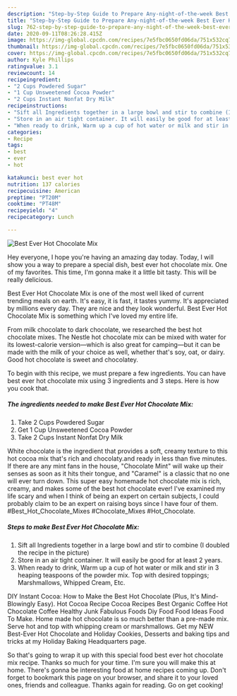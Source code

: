 ```yaml
---
description: "Step-by-Step Guide to Prepare Any-night-of-the-week Best Ever Hot Chocolate Mix"
title: "Step-by-Step Guide to Prepare Any-night-of-the-week Best Ever Hot Chocolate Mix"
slug: 762-step-by-step-guide-to-prepare-any-night-of-the-week-best-ever-hot-chocolate-mix
date: 2020-09-11T08:26:28.415Z
image: https://img-global.cpcdn.com/recipes/7e5fbc0650fd06da/751x532cq70/best-ever-hot-chocolate-mix-recipe-main-photo.jpg
thumbnail: https://img-global.cpcdn.com/recipes/7e5fbc0650fd06da/751x532cq70/best-ever-hot-chocolate-mix-recipe-main-photo.jpg
cover: https://img-global.cpcdn.com/recipes/7e5fbc0650fd06da/751x532cq70/best-ever-hot-chocolate-mix-recipe-main-photo.jpg
author: Kyle Phillips
ratingvalue: 3.1
reviewcount: 14
recipeingredient:
- "2 Cups Powdered Sugar"
- "1 Cup Unsweetened Cocoa Powder"
- "2 Cups Instant Nonfat Dry Milk"
recipeinstructions:
- "Sift all Ingredients together in a large bowl and stir to combine (I doubled the recipe in the picture)"
- "Store in an air tight container. It will easily be good for at least 2 years."
- "When ready to drink, Warm up a cup of hot water or milk and stir in 3 heaping teaspoons of the powder mix. Top with desired toppings; Marshmallows, Whipped Cream, Etc."
categories:
- Recipe
tags:
- best
- ever
- hot

katakunci: best ever hot 
nutrition: 137 calories
recipecuisine: American
preptime: "PT20M"
cooktime: "PT48M"
recipeyield: "4"
recipecategory: Lunch

---
```



![Best Ever Hot Chocolate Mix](https://img-global.cpcdn.com/recipes/7e5fbc0650fd06da/751x532cq70/best-ever-hot-chocolate-mix-recipe-main-photo.jpg)

Hey everyone, I hope you're having an amazing day today. Today, I will show you a way to prepare a special dish, best ever hot chocolate mix. One of my favorites. This time, I'm gonna make it a little bit tasty. This will be really delicious.

Best Ever Hot Chocolate Mix is one of the most well liked of current trending meals on earth. It's easy, it is fast, it tastes yummy. It's appreciated by millions every day. They are nice and they look wonderful. Best Ever Hot Chocolate Mix is something which I've loved my entire life.

From milk chocolate to dark chocolate, we researched the best hot chocolate mixes. The Nestle hot chocolate mix can be mixed with water for its lowest-calorie version—which is also great for camping—but it can be made with the milk of your choice as well, whether that&#39;s soy, oat, or dairy. Good hot chocolate is sweet and chocolatey.


To begin with this recipe, we must prepare a few ingredients. You can have best ever hot chocolate mix using 3 ingredients and 3 steps. Here is how you cook that.

<!--inarticleads1-->

##### The ingredients needed to make Best Ever Hot Chocolate Mix:

1. Take 2 Cups Powdered Sugar
1. Get 1 Cup Unsweetened Cocoa Powder
1. Take 2 Cups Instant Nonfat Dry Milk


White chocolate is the ingredient that provides a soft, creamy texture to this hot cocoa mix that&#39;s rich and chocolaty.and ready in less than five minutes. If there are any mint fans in the house, &#34;Chocolate Mint&#34; will wake up their senses as soon as it hits their tongue, and &#34;Caramel&#34; is a classic that no one will ever turn down. This super easy homemade hot chocolate mix is rich, creamy, and makes some of the best hot chocolate ever! I&#39;ve examined my life scary and when I think of being an expert on certain subjects, I could probably claim to be an expert on raising boys since I have four of them. #Best_Hot_Chocolate_Mixes #Chocolate_Mixes #Hot_Chocolate. 

<!--inarticleads2-->

##### Steps to make Best Ever Hot Chocolate Mix:

1. Sift all Ingredients together in a large bowl and stir to combine (I doubled the recipe in the picture)
1. Store in an air tight container. It will easily be good for at least 2 years.
1. When ready to drink, Warm up a cup of hot water or milk and stir in 3 heaping teaspoons of the powder mix. Top with desired toppings; Marshmallows, Whipped Cream, Etc.


DIY Instant Cocoa: How to Make the Best Hot Chocolate (Plus, It&#39;s Mind-Blowingly Easy). Hot Cocoa Recipe Cocoa Recipes Best Organic Coffee Hot Chocolate Coffee Healthy Junk Fabulous Foods Diy Food Food Ideas Food To Make. Home made hot chocolate is so much better than a pre-made mix. Serve hot and top with whipping cream or marshmallows. Get my NEW Best-Ever Hot Chocolate and Holiday Cookies, Desserts and baking tips and tricks at my Holiday Baking Headquarters page. 

So that's going to wrap it up with this special food best ever hot chocolate mix recipe. Thanks so much for your time. I'm sure you will make this at home. There's gonna be interesting food at home recipes coming up. Don't forget to bookmark this page on your browser, and share it to your loved ones, friends and colleague. Thanks again for reading. Go on get cooking!
